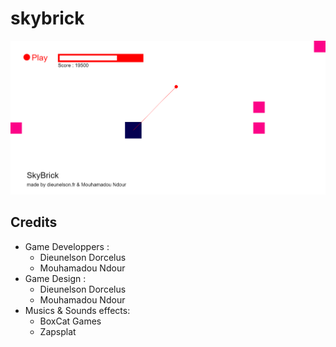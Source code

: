 # skybrick

<img src="game.png" alt="gameplay">

## Credits
- Game Developpers :
    - Dieunelson Dorcelus
    - Mouhamadou Ndour
- Game Design :
    - Dieunelson Dorcelus
    - Mouhamadou Ndour
- Musics & Sounds effects:
    - BoxCat Games
    - Zapsplat